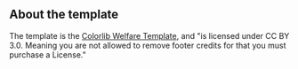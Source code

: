 About the template
-----

The template is the [Colorlib Welfare Template](https://colorlib.com/wp/template/welfare/), and "is licensed under CC BY 3.0. Meaning you are not allowed to remove footer credits for that you must purchase a License."
